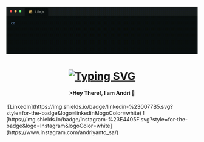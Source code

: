 ![](https://github.com/m-mdy-m/m-mdy-m/blob/main/Life.js.gif)

<h1 align="center">
  <a href="https://git.io/typing-svg"><img src="https://readme-typing-svg.demolab.com?font=Roboto+Mono&size=22&pause=1000&random=false&width=435&lines=Self-taught+Quality+Assurance%2C;Manual+and+Automation+Tester%2C;Love+to+learn+new+stuffs..%3C3+" alt="Typing SVG" /></a>
</h1>

<h4 align="center">>Hey There!, I am Andri 👋</h4>
![LinkedIn](https://img.shields.io/badge/linkedin-%230077B5.svg?style=for-the-badge&logo=linkedin&logoColor=white)
![https://img.shields.io/badge/Instagram-%23E4405F.svg?style=for-the-badge&logo=Instagram&logoColor=white](https://www.instagram.com/andriyanto_sa/)

